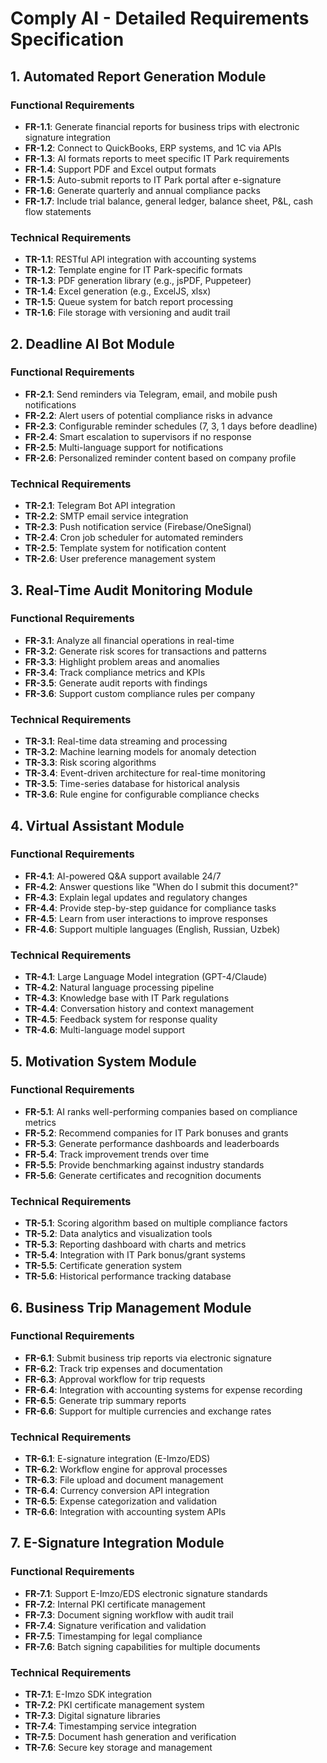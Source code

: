 # Comply AI - Detailed Requirements Specification

## 1. Automated Report Generation Module

### Functional Requirements
- **FR-1.1**: Generate financial reports for business trips with electronic signature integration
- **FR-1.2**: Connect to QuickBooks, ERP systems, and 1C via APIs
- **FR-1.3**: AI formats reports to meet specific IT Park requirements
- **FR-1.4**: Support PDF and Excel output formats
- **FR-1.5**: Auto-submit reports to IT Park portal after e-signature
- **FR-1.6**: Generate quarterly and annual compliance packs
- **FR-1.7**: Include trial balance, general ledger, balance sheet, P&L, cash flow statements

### Technical Requirements
- **TR-1.1**: RESTful API integration with accounting systems
- **TR-1.2**: Template engine for IT Park-specific formats
- **TR-1.3**: PDF generation library (e.g., jsPDF, Puppeteer)
- **TR-1.4**: Excel generation (e.g., ExcelJS, xlsx)
- **TR-1.5**: Queue system for batch report processing
- **TR-1.6**: File storage with versioning and audit trail

## 2. Deadline AI Bot Module

### Functional Requirements
- **FR-2.1**: Send reminders via Telegram, email, and mobile push notifications
- **FR-2.2**: Alert users of potential compliance risks in advance
- **FR-2.3**: Configurable reminder schedules (7, 3, 1 days before deadline)
- **FR-2.4**: Smart escalation to supervisors if no response
- **FR-2.5**: Multi-language support for notifications
- **FR-2.6**: Personalized reminder content based on company profile

### Technical Requirements
- **TR-2.1**: Telegram Bot API integration
- **TR-2.2**: SMTP email service integration
- **TR-2.3**: Push notification service (Firebase/OneSignal)
- **TR-2.4**: Cron job scheduler for automated reminders
- **TR-2.5**: Template system for notification content
- **TR-2.6**: User preference management system

## 3. Real-Time Audit Monitoring Module

### Functional Requirements
- **FR-3.1**: Analyze all financial operations in real-time
- **FR-3.2**: Generate risk scores for transactions and patterns
- **FR-3.3**: Highlight problem areas and anomalies
- **FR-3.4**: Track compliance metrics and KPIs
- **FR-3.5**: Generate audit reports with findings
- **FR-3.6**: Support custom compliance rules per company

### Technical Requirements
- **TR-3.1**: Real-time data streaming and processing
- **TR-3.2**: Machine learning models for anomaly detection
- **TR-3.3**: Risk scoring algorithms
- **TR-3.4**: Event-driven architecture for real-time monitoring
- **TR-3.5**: Time-series database for historical analysis
- **TR-3.6**: Rule engine for configurable compliance checks

## 4. Virtual Assistant Module

### Functional Requirements
- **FR-4.1**: AI-powered Q&A support available 24/7
- **FR-4.2**: Answer questions like "When do I submit this document?"
- **FR-4.3**: Explain legal updates and regulatory changes
- **FR-4.4**: Provide step-by-step guidance for compliance tasks
- **FR-4.5**: Learn from user interactions to improve responses
- **FR-4.6**: Support multiple languages (English, Russian, Uzbek)

### Technical Requirements
- **TR-4.1**: Large Language Model integration (GPT-4/Claude)
- **TR-4.2**: Natural language processing pipeline
- **TR-4.3**: Knowledge base with IT Park regulations
- **TR-4.4**: Conversation history and context management
- **TR-4.5**: Feedback system for response quality
- **TR-4.6**: Multi-language model support

## 5. Motivation System Module

### Functional Requirements
- **FR-5.1**: AI ranks well-performing companies based on compliance metrics
- **FR-5.2**: Recommend companies for IT Park bonuses and grants
- **FR-5.3**: Generate performance dashboards and leaderboards
- **FR-5.4**: Track improvement trends over time
- **FR-5.5**: Provide benchmarking against industry standards
- **FR-5.6**: Generate certificates and recognition documents

### Technical Requirements
- **TR-5.1**: Scoring algorithm based on multiple compliance factors
- **TR-5.2**: Data analytics and visualization tools
- **TR-5.3**: Reporting dashboard with charts and metrics
- **TR-5.4**: Integration with IT Park bonus/grant systems
- **TR-5.5**: Certificate generation system
- **TR-5.6**: Historical performance tracking database

## 6. Business Trip Management Module

### Functional Requirements
- **FR-6.1**: Submit business trip reports via electronic signature
- **FR-6.2**: Track trip expenses and documentation
- **FR-6.3**: Approval workflow for trip requests
- **FR-6.4**: Integration with accounting systems for expense recording
- **FR-6.5**: Generate trip summary reports
- **FR-6.6**: Support for multiple currencies and exchange rates

### Technical Requirements
- **TR-6.1**: E-signature integration (E-Imzo/EDS)
- **TR-6.2**: Workflow engine for approval processes
- **TR-6.3**: File upload and document management
- **TR-6.4**: Currency conversion API integration
- **TR-6.5**: Expense categorization and validation
- **TR-6.6**: Integration with accounting system APIs

## 7. E-Signature Integration Module

### Functional Requirements
- **FR-7.1**: Support E-Imzo/EDS electronic signature standards
- **FR-7.2**: Internal PKI certificate management
- **FR-7.3**: Document signing workflow with audit trail
- **FR-7.4**: Signature verification and validation
- **FR-7.5**: Timestamping for legal compliance
- **FR-7.6**: Batch signing capabilities for multiple documents

### Technical Requirements
- **TR-7.1**: E-Imzo SDK integration
- **TR-7.2**: PKI certificate management system
- **TR-7.3**: Digital signature libraries
- **TR-7.4**: Timestamping service integration
- **TR-7.5**: Document hash generation and verification
- **TR-7.6**: Secure key storage and management